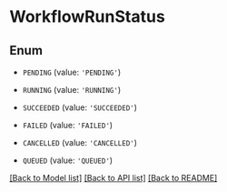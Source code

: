 # WorkflowRunStatus


## Enum

* `PENDING` (value: `'PENDING'`)

* `RUNNING` (value: `'RUNNING'`)

* `SUCCEEDED` (value: `'SUCCEEDED'`)

* `FAILED` (value: `'FAILED'`)

* `CANCELLED` (value: `'CANCELLED'`)

* `QUEUED` (value: `'QUEUED'`)

[[Back to Model list]](../README.md#documentation-for-models) [[Back to API list]](../README.md#documentation-for-api-endpoints) [[Back to README]](../README.md)


